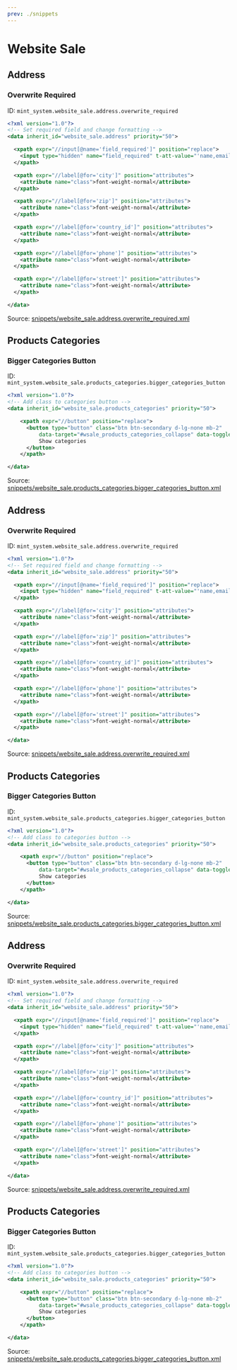 ```yaml
---
prev: ./snippets
---
```

# Website Sale
## Address  
### Overwrite Required  
ID: `mint_system.website_sale.address.overwrite_required`  
```xml
<?xml version="1.0"?>
<!-- Set required field and change formatting -->
<data inherit_id="website_sale.address" priority="50">

  <xpath expr="//input[@name='field_required']" position="replace">
    <input type="hidden" name="field_required" t-att-value="'name,email'" />
  </xpath>

  <xpath expr="//label[@for='city']" position="attributes">
    <attribute name="class">font-weight-normal</attribute>
  </xpath>

  <xpath expr="//label[@for='zip']" position="attributes">
    <attribute name="class">font-weight-normal</attribute>
  </xpath>

  <xpath expr="//label[@for='country_id']" position="attributes">
    <attribute name="class">font-weight-normal</attribute>
  </xpath>

  <xpath expr="//label[@for='phone']" position="attributes">
    <attribute name="class">font-weight-normal</attribute>
  </xpath>

  <xpath expr="//label[@for='street']" position="attributes">
    <attribute name="class">font-weight-normal</attribute>
  </xpath>

</data>

```
Source: [snippets/website_sale.address.overwrite_required.xml](https://github.com/Mint-System/Odoo-Development/tree/14.0/snippets/website_sale.address.overwrite_required.xml)

## Products Categories  
### Bigger Categories Button  
ID: `mint_system.website_sale.products_categories.bigger_categories_button`  
```xml
<?xml version="1.0"?>
<!-- Add class to categories button -->
<data inherit_id="website_sale.products_categories" priority="50">

	<xpath expr="//button" position="replace">
	  <button type="button" class="btn btn-secondary d-lg-none mb-2"
		  data-target="#wsale_products_categories_collapse" data-toggle="collapse">
		  Show categories
	  </button>
	</xpath>

</data>

```
Source: [snippets/website_sale.products_categories.bigger_categories_button.xml](https://github.com/Mint-System/Odoo-Development/tree/14.0/snippets/website_sale.products_categories.bigger_categories_button.xml)

## Address  
### Overwrite Required  
ID: `mint_system.website_sale.address.overwrite_required`  
```xml
<?xml version="1.0"?>
<!-- Set required field and change formatting -->
<data inherit_id="website_sale.address" priority="50">

  <xpath expr="//input[@name='field_required']" position="replace">
    <input type="hidden" name="field_required" t-att-value="'name,email'" />
  </xpath>

  <xpath expr="//label[@for='city']" position="attributes">
    <attribute name="class">font-weight-normal</attribute>
  </xpath>

  <xpath expr="//label[@for='zip']" position="attributes">
    <attribute name="class">font-weight-normal</attribute>
  </xpath>

  <xpath expr="//label[@for='country_id']" position="attributes">
    <attribute name="class">font-weight-normal</attribute>
  </xpath>

  <xpath expr="//label[@for='phone']" position="attributes">
    <attribute name="class">font-weight-normal</attribute>
  </xpath>

  <xpath expr="//label[@for='street']" position="attributes">
    <attribute name="class">font-weight-normal</attribute>
  </xpath>

</data>

```
Source: [snippets/website_sale.address.overwrite_required.xml](https://github.com/Mint-System/Odoo-Development/tree/14.0/snippets/website_sale.address.overwrite_required.xml)

## Products Categories  
### Bigger Categories Button  
ID: `mint_system.website_sale.products_categories.bigger_categories_button`  
```xml
<?xml version="1.0"?>
<!-- Add class to categories button -->
<data inherit_id="website_sale.products_categories" priority="50">

	<xpath expr="//button" position="replace">
	  <button type="button" class="btn btn-secondary d-lg-none mb-2"
		  data-target="#wsale_products_categories_collapse" data-toggle="collapse">
		  Show categories
	  </button>
	</xpath>

</data>

```
Source: [snippets/website_sale.products_categories.bigger_categories_button.xml](https://github.com/Mint-System/Odoo-Development/tree/14.0/snippets/website_sale.products_categories.bigger_categories_button.xml)

## Address  
### Overwrite Required  
ID: `mint_system.website_sale.address.overwrite_required`  
```xml
<?xml version="1.0"?>
<!-- Set required field and change formatting -->
<data inherit_id="website_sale.address" priority="50">

  <xpath expr="//input[@name='field_required']" position="replace">
    <input type="hidden" name="field_required" t-att-value="'name,email'" />
  </xpath>

  <xpath expr="//label[@for='city']" position="attributes">
    <attribute name="class">font-weight-normal</attribute>
  </xpath>

  <xpath expr="//label[@for='zip']" position="attributes">
    <attribute name="class">font-weight-normal</attribute>
  </xpath>

  <xpath expr="//label[@for='country_id']" position="attributes">
    <attribute name="class">font-weight-normal</attribute>
  </xpath>

  <xpath expr="//label[@for='phone']" position="attributes">
    <attribute name="class">font-weight-normal</attribute>
  </xpath>

  <xpath expr="//label[@for='street']" position="attributes">
    <attribute name="class">font-weight-normal</attribute>
  </xpath>

</data>

```
Source: [snippets/website_sale.address.overwrite_required.xml](https://github.com/Mint-System/Odoo-Development/tree/14.0/snippets/website_sale.address.overwrite_required.xml)

## Products Categories  
### Bigger Categories Button  
ID: `mint_system.website_sale.products_categories.bigger_categories_button`  
```xml
<?xml version="1.0"?>
<!-- Add class to categories button -->
<data inherit_id="website_sale.products_categories" priority="50">

	<xpath expr="//button" position="replace">
	  <button type="button" class="btn btn-secondary d-lg-none mb-2"
		  data-target="#wsale_products_categories_collapse" data-toggle="collapse">
		  Show categories
	  </button>
	</xpath>

</data>

```
Source: [snippets/website_sale.products_categories.bigger_categories_button.xml](https://github.com/Mint-System/Odoo-Development/tree/14.0/snippets/website_sale.products_categories.bigger_categories_button.xml)


